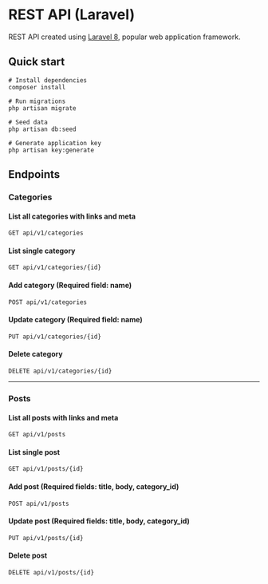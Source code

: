 # REST API (Laravel)

REST API created using <a href="https://github.com/laravel/laravel" target="_blank">Laravel 8</a>, popular web application framework.

## Quick start

```
# Install dependencies
composer install

# Run migrations
php artisan migrate

# Seed data
php artisan db:seed

# Generate application key
php artisan key:generate
```

## Endpoints

### Categories
#### List all categories with links and meta
```
GET api/v1/categories
```

#### List single category
```
GET api/v1/categories/{id}
```

#### Add category (Required field: name)
```
POST api/v1/categories
```

#### Update category (Required field: name)
```
PUT api/v1/categories/{id}
```

#### Delete category
```
DELETE api/v1/categories/{id}
```
---
### Posts
#### List all posts with links and meta
```
GET api/v1/posts
```

#### List single post
```
GET api/v1/posts/{id}
```

#### Add post (Required fields: title, body, category_id)
```
POST api/v1/posts
```

#### Update post (Required fields: title, body, category_id)
```
PUT api/v1/posts/{id}
```

#### Delete post
```
DELETE api/v1/posts/{id}
```
